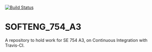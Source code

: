 [![Build Status](https://travis-ci.com/cyrus-raitava/SOFTENG_754_A3.svg?branch=master)](https://travis-ci.com/cyrus-raitava/SOFTENG_754_A3)

# SOFTENG_754_A3
A repository to hold work for SE 754 A3, on Continuous Integration with Travis-CI.
